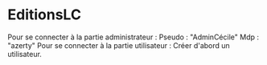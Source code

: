 # EditionsLC
Pour se connecter à la partie administrateur :
Pseudo : "AdminCécile"
Mdp : "azerty"
Pour se connecter à la partie utilisateur :
Créer d'abord un utilisateur.
